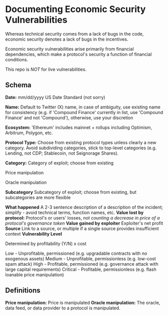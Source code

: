 # Documenting Economic Security Vulnerabilities

Whereas technical security comes from a lack of bugs in the code, economic security denotes a lack of bugs in the incentives.

Economic security vulnerabilities arise primarily from financial dependencies, which make a protocol's security a function of financial conditions.

This repo is _NOT_ for live vulnerabilities.

## Schema

**Date:** mm/dd/yyyy US Date Standard (not sorry)

**Name:** Default to Twitter (X) name, in case of ambiguity, use existing name for consistency (e.g. if 'Compound Finance' currently in list, use 'Compound Finance' and not 'Compound'), otherwise, use your discretion

**Ecosystem:** 'Ethereum' includes mainnet + rollups including Optimism, Arbitrum, Polygon, etc.

**Protocol Type:** Choose from existing protocol types unless clearly a new category. Avoid subdividing categories, stick to top-level categories (e.g. Lending, not CDP; Stablecoin, not Seignorage Shares).

**Category:** Category of exploit; choose from existing

Price manipulation

Oracle manipulation

**Subcategory** Subcategory of exploit; choose from existing, but subcategories are more flexible

**What happened** A 2-3 sentence description of a description of the incident; simplify - avoid technical terms, function names, etc.
**Value lost by protocol:** Protocol's or users' losses, *not counting a decrease in price of a protocol's governance token*
**Value gained by exploiter** Exploiter's net profit
**Source** Link to a source, or multiple if a single source provides insufficient context
**Vulnerability Level**

Determined by profitability (Y/N) x cost

Low - Unprofitable, permissioned (e.g. upgradable contracts with _no_ exogenous assets)
Medium - Unprofitable, permissionless (e.g. low-cost spam attack)
High - Profitable, permissioned (e.g. governance attack with large capital requirements)
Critical - Profitable, permissionless (e.g. flash loanable price manipulation)


## Definitions

**Price manipulation:** Price is manipulated
**Oracle manipulation:** The oracle, data feed, or data provider to a protocol is manipulated.
